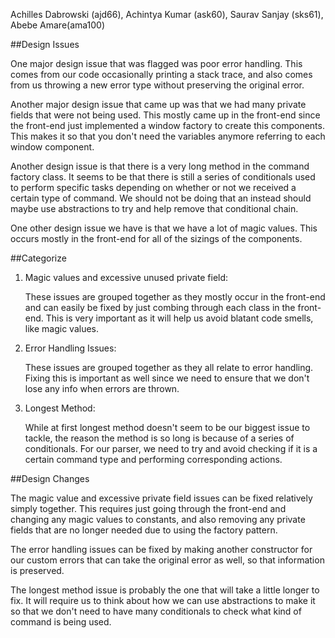 Achilles Dabrowski (ajd66), Achintya Kumar (ask60), Saurav Sanjay (sks61), Abebe Amare(ama100)

##Design Issues

One major design issue that was flagged was poor error handling. This comes from 
our code occasionally printing a stack trace, and also comes from us throwing a new error type
without preserving the original error.

Another major design issue that came up was that we had many private fields that were not
being used. This mostly came up in the front-end since the front-end just implemented
a window factory to create this components. This makes it so that you don't need
the variables anymore referring to each window component. 

Another design issue is that there is a very long method in the command factory class.
It seems to be that there is still a series of conditionals used to perform specific tasks
depending on whether or not we received a certain type of command. We should not be doing that
an instead should maybe use abstractions to try and help remove that conditional chain. 

One other design issue we have is that we have a lot of magic values. This occurs mostly in the front-end
for all of the sizings of the components. 

##Categorize

1. Magic values and excessive unused private field:

    These issues are grouped together as they mostly occur in the front-end and can
easily be fixed by just combing through each class in the front-end. This is very important
as it will help us avoid blatant code smells, like magic values. 

2. Error Handling Issues:

    These issues are grouped together as they all relate to error handling. Fixing this is important as
well since we need to ensure that we don't lose any info when errors are thrown. 

3. Longest Method:

    While at first longest method doesn't seem to be our biggest issue to tackle, 
    the reason the method is so long is because of a series of conditionals. For our parser,
    we need to try and avoid checking if it is a certain command type and performing
    corresponding actions. 


##Design Changes

The magic value and excessive private field issues can be fixed relatively simply together. This requires just going through
the front-end and changing any magic values to constants, and also removing any private
fields that are no longer needed due to using the factory pattern. 

The error handling issues can be fixed by making another constructor for our custom
errors that can take the original error as well, so that information is preserved. 

The longest method issue is probably the one that will take a little longer to fix. It will require us
to think about how we can use abstractions to make it so that we don't need to have many conditionals
to check what kind of command is being used. 

